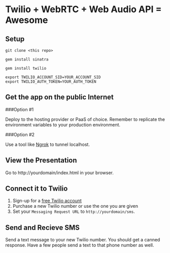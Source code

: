 # Twilio + WebRTC + Web Audio API = Awesome

## Setup

`git clone <this repo>`

`gem install sinatra`

`gem install twilio`

```
export TWILIO_ACCOUNT_SID=YOUR_ACCOUNT_SID
export TWILIO_AUTH_TOKEN=YOUR_AUTH_TOKEN
```

## Get the app on the public Internet

###Option #1

Deploy to the hosting provider or PaaS of choice. Remember to replicate the environment variables to your production environment.

###Option #2

Use a tool like [Ngrok](http://ngrok.com) to tunnel localhost.

## View the Presentation

Go to http://yourdomain/index.html in your browser.

## Connect it to Twilio

1) Sign-up for a [free Twilio account](http://twilio.com/try-twilio)
2) Purchase a new Twilio number or use the one you are given
3) Set your `Messaging Request URL` to `http://yourdomain/sms`.

## Send and Recieve SMS

Send a text message to your new Twilio number. You should get a canned response. Have a few people send a text to that phone number as well.

